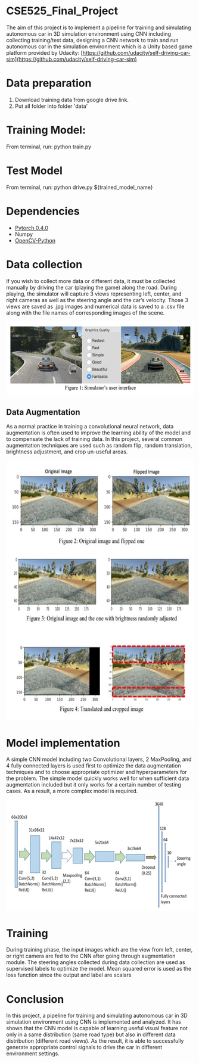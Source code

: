# CSE525_Final_Project

The aim of this project is to implement a pipeline for training and simulating autonomous car in 3D
simulation environment using CNN including collecting training/test data, designing a CNN network to
train and run autonomous car in the simulation environment which is a Unity based game platform
provided by Udacity: [https://github.com/udacity/self-driving-car-sim](https://github.com/udacity/self-driving-car-sim)

# Data preparation
1. Download training data from google drive link.
2. Put all folder into folder 'data'

# Training Model:
From terminal, run: python train.py

# Test Model 
From terminal, run: python drive.py ${trained_model_name}

# Dependencies
 - [Pytorch 0.4.0](http://pytorch.org/)
 - Numpy
 - [OpenCV-Python](https://pypi.python.org/pypi/opencv-python)

# Data collection
If you wish to collect more data or different data, it must be collected manually by driving the car (playing the game) along the
road. During playing, the simulator will capture 3 views representing left, center, and right cameras as
well as the steering angle and the car’s velocity. Those 3 views are saved as .jpg images and numerical
data is saved to a .csv file along with the file names of corresponding images of the scene. 

<img src="imgs/simulator_car.jpg" width="600" height="200" />

## Data Augmentation
As a normal practice in training a convolutional neural network, data augmentation is often used to
improve the learning ability of the model and to compensate the lack of training data. In this project,
several common augmentation techniques are used such as random flip, random translation, brightness
adjustment, and crop un-useful areas.

<img src="imgs/autonomous_car.jpg" width="560" height="700" />

# Model implementation
A simple CNN model including two Convolutional layers, 2 MaxPooling, and 4 fully connected layers is
used first to optimize the data augmentation techniques and to choose appropriate optimizer and hyperparameters for the problem. The simple model quickly works well for when sufficient data augmentation included but it only works for a certain number of testing cases. As a result, a more complex model is required.

<img src="imgs/car_model.jpg" width="600" height="300" />

# Training
During training phase, the input images which are the view from left, center, or right camera are fed to the
CNN after going through augmentation module. The steering angles collected during data collection are
used as supervised labels to optimize the model. Mean squared error is used as the loss function since the
output and label are scalars

# Conclusion
In this project, a pipeline for training and simulating autonomous car in 3D simulation environment using
CNN is implemented and analyzed. It has shown that the CNN model is capable of learning useful visual
feature not only in a same distribution (same road type) but also in different data distribution (different
road views). As the result, it is able to successfully generate appropriate control signals to drive the car in
different environment settings.









